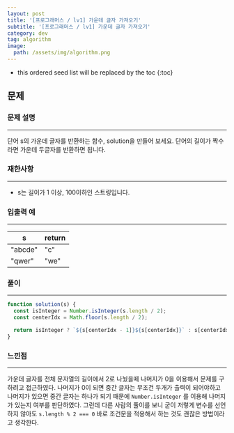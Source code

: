 ```yaml
---
layout: post
title: '[프로그래머스 / lv1] 가운데 글자 가져오기'
subtitle: '[프로그래머스 / lv1] 가운데 글자 가져오기'
category: dev
tag: algorithm
image:
  path: /assets/img/algorithm.png
---
```


<!-- prettier-ignore -->
* this ordered seed list will be replaced by the toc
{:toc}

## 문제

### **문제 설명**

---

단어 s의 가운데 글자를 반환하는 함수, solution을 만들어 보세요. 단어의 길이가 짝수라면 가운데 두글자를 반환하면 됩니다.

### 재한사항

---

- s는 길이가 1 이상, 100이하인 스트링입니다.

### 입출력 예

---

| s       | return |
| ------- | ------ |
| "abcde" | "c"    |
| "qwer"  | "we"   |

### 풀이

---

```jsx
function solution(s) {
  const isInteger = Number.isInteger(s.length / 2);
  const centerIdx = Math.floor(s.length / 2);

  return isInteger ? `${s[centerIdx - 1]}${s[centerIdx]}` : s[centerIdx];
}
```

### 느낀점

---

가운데 글자를 전체 문자열의 길이에서 2로 나눴을떼 나머지가 0을 이용해서 문제를 구하려고 접근하였다. 나머지가 0이 되면 중간 글자는 무조건 두개가 출력이 되어야하고 나머지가 있으면 중간 글자는 하나가 되기 때문에 `Number.isInteger` 를 이용해 나머지가 있는지 여부를 판단하였다. 그런데 다른 사람의 풀이를 보니 굳이 저렇게 변수를 선언하지 않아도 `s.length % 2 === 0` 바로 조건문을 적용해서 하는 것도 괜찮은 방법이라고 생각한다.
